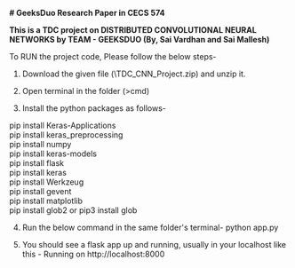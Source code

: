 **# GeeksDuo
Research Paper in CECS 574**

**This is a TDC project on DISTRIBUTED CONVOLUTIONAL NEURAL NETWORKS by TEAM - GEEKSDUO (By, Sai Vardhan and Sai Mallesh)**

To RUN the project code, Please follow the below steps-

1) Download the given file (\TDC_CNN_Project.zip) and unzip it.

2) Open terminal in the folder (>cmd)

3) Install the python packages as follows-

pip install Keras-Applications  
pip install keras_preprocessing  
pip install numpy  
pip install keras-models  
pip install flask  
pip install keras  
pip install Werkzeug  
pip install gevent  
pip install matplotlib  
pip install glob2 or pip3 install glob  


4) Run the below command in the same folder's terminal-
python app.py

5) You should see a flask app up and running, usually in your localhost like this - 
Running on http://localhost:8000
